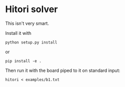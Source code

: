 # Hitori solver

This isn't very smart.

Install it with

    python setup.py install

or

    pip install -e .

Then run it with the board piped to it on standard input:

    hitori < examples/b1.txt